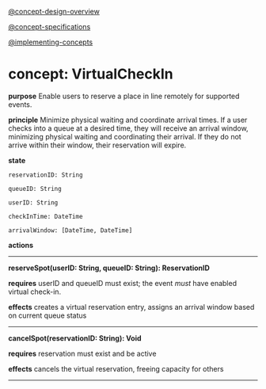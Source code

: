 [@concept-design-overview](../../background/concept-design-overview.md)

[@concept-specifications](../../background/concept-specifications.md)

[@implementing-concepts](../../background/implementing-concepts.md)

# concept: VirtualCheckIn

**purpose** Enable users to reserve a place in line remotely for supported events.

**principle** Minimize physical waiting and coordinate arrival times. If a user checks into a queue at a desired time, they will receive an arrival window, minimizing physical waiting and coordinating their arrival. If they do not arrive within their window, their reservation will expire.

**state**

    reservationID: String

    queueID: String

    userID: String

    checkInTime: DateTime

    arrivalWindow: [DateTime, DateTime]

**actions**

---

**reserveSpot(userID: String, queueID: String): ReservationID**

  **requires** userID and queueID must exist; the event *must* have enabled virtual check-in.

  **effects** creates a virtual reservation entry, assigns an arrival window based on current queue status

---  
**cancelSpot(reservationID: String): Void**

  **requires** reservation must exist and be active

  **effects** cancels the virtual reservation, freeing capacity for others

---
